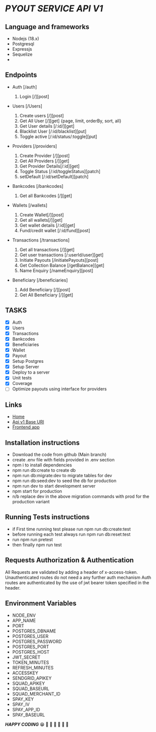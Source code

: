 # ***PYOUT SERVICE API V1***

## Language and frameworks

- Nodejs (18.x)
- Postgresql
- Expressjs
- Sequelize
-

## Endpoints

- Auth [/auth]
  1. Login [/][post]

- Users [/Users]
  1. Create users [/][post]
  2. Get All User [/][get] {page, limit, orderBy, sort, all}
  3. Get User details [/:id/][get]
  4. Blacklist User [/:id/blacklist][put]
  5. Toggle active [/:id/status/:toggle][put]

- Providers [/providers]
  1. Create Provider [/][post]
  2. Get All Providers [/][get]
  3. Get Provider Details[/:id][get]
  4. Toggle Status [/:id/toggleStatus][patch]
  5. setDefault [/:id/setDefault][patch]

- Bankcodes [/bankcodes]
  1. Get all Bankcodes [/][get]
- Wallets [/wallets]
  1. Create Wallet[/][post]
  2. Get all wallets[/][get]
  3. Get wallet details [/:id][get]
  4. Fund/credit wallet [/:id/fund][post]
- Transactions [/transactions]
  1. Get all transactions [/][get]
  2. Get user transactions [/:userId/user][get]
  3. Initiate Payouts [/initiatePayouts][post]
  4. Get Collection Balance [/getBalance][get]
  5. Name Enquiry [/nameEnquiry][post]

- Beneficiary [/beneficiaries]
  1. Add Beneficiary [/][post]
  2. Get All Beneficiary [/][get]

## TASKS

- [x] Auth
- [x] Users
- [x] Transactions
- [x] Bankcodes
- [x] Beneficiaries
- [x] Wallet
- [x] Payout
- [x] Setup Postgres
- [x] Setup Server
- [x] Deploy to a server
- [x] Unit tests
- [x] Coverage
- [ ] Optimize payouts using interface for providers
  
## Links

- [Home](https://vend-payout.onrender.com)
- [Api v1 Base URl](https://vend-payout.onrender.com/api/v1)
- [Frontend app](https://payout-service-fe.vercel.app/)

## Installation instructions

- Download the code from github (Main branch)
- create .env file with fields provided in .env section
- npm i to install dependencies
- npm run db:create to create db
- npm run db:migrate:dev to migrate tables for dev
- npm run db:seed:dev to seed the db for production
- npm run dev to start development server
- npm start for production
- n/b replace dev in the above migration commands with prod for the production variant
  
## Running Tests instructions

- if First time running test please run npm run db:create:test
- before running each test always run npm run db:reset:test
- run npm run pretest
- then finally npm run test
  
## Requests Authorization & Authentication

All Requests are validated by adding a header of x-access-token.
Unauthenticated routes do not need a any further auth mechanism
Auth routes are authenticated by the use of jwt bearer token specified in the header.

## Environment Variables

- NODE_ENV
- APP_NAME
- PORT
- POSTGRES_DBNAME
- POSTGRES_USER
- POSTGRES_PASSWORD
- POSTGRES_PORT
- POSTGRES_HOST
- JWT_SECRET
- TOKEN_MINUTES
- REFRESH_MINUTES
- ACCESSKEY
- SENDGRID_APIKEY
- SQUAD_APIKEY
- SQUAD_BASEURL
- SQUAD_MERCHANT_ID
- SPAY_KEY
- SPAY_IV
- SPAY_APP_ID
- SPAY_BASEURL

***HAPPY CODING***
:grin:
:rocket: :rocket: :rocket: :rocket: :rocket: :rocket:
